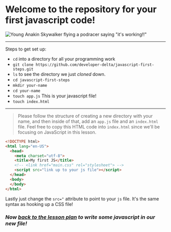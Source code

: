 # Welcome to the repository for your first javascript code!

![Young Anakin Skywalker flying a podracer saying "it's working!!"](https://imgix.bustle.com/lovelace/uploads/859/0ac05710-750f-0133-0bdf-0e76e5725d9d.gif)

---

Steps to get set up:

* `cd` into a directory for all your programming work
* `git clone https://github.com/developer-delta/javascript-first-steps.git`
* `ls` to see the directory we just _cloned_ down.
* `cd javascript-first-steps`
* `mkdir your-name`
* `cd your-name`
* `touch app.js` This is your javascript file!
* `touch index.html`

---

> Please follow the structure of creating a new directory with your name, and then inside of that, add an `app.js` file and an `index.html` file. Feel free to copy this HTML code into `index.html` since we'll be focusing on JavaScript in this lesson.

```html
<!DOCTYPE html>
<html lang="en-US">
  <head>
    <meta charset="utf-8">
    <title>My first JS</title>
    <!-- <link href="main.css" rel="stylesheet"> -->
    <script src="link up to your js file"></script>
  </head>
  <body>
  </body>
</html>
```

Lastly just change the `src="` attribute to point to your `js` file. It's the same syntax as hooking up a CSS file!

### _Now [back to the lesson plan](https://github.com/developer-delta/curriculum/blob/main/lesson-5-js-intro.md#getting-started) to write some javascript in our new file!_